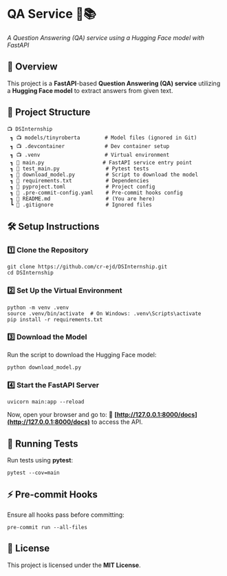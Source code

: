 # QA Service 🤖📚
*A Question Answering (QA) service using a Hugging Face model with FastAPI*

## 🚀 Overview
This project is a **FastAPI**-based **Question Answering (QA) service** utilizing a **Hugging Face model** to extract answers from given text.

## 💂️ Project Structure
```
📺 DSInternship
 ┓ 📺 models/tinyroberta        # Model files (ignored in Git)
 ┓ 📺 .devcontainer             # Dev container setup
 ┓ 📺 .venv                     # Virtual environment
 ┓ 📝 main.py                   # FastAPI service entry point
 ┓ 📝 test_main.py               # Pytest tests
 ┓ 📝 download_model.py          # Script to download the model
 ┓ 📝 requirements.txt           # Dependencies
 ┓ 📝 pyproject.toml             # Project config
 ┓ 📝 .pre-commit-config.yaml    # Pre-commit hooks config
 ┓ 📝 README.md                  # (You are here)
 ┗ 📝 .gitignore                 # Ignored files
```

## 🛠️ Setup Instructions
### 1️⃣ Clone the Repository
```
git clone https://github.com/cr-ejd/DSInternship.git
cd DSInternship
```

### 2️⃣ Set Up the Virtual Environment
```
python -m venv .venv
source .venv/bin/activate  # On Windows: .venv\Scripts\activate
pip install -r requirements.txt
```

### 3️⃣ Download the Model
Run the script to download the Hugging Face model:
```
python download_model.py
```

### 4️⃣ Start the FastAPI Server
```
uvicorn main:app --reload
```
Now, open your browser and go to:
📌 **[http://127.0.0.1:8000/docs](http://127.0.0.1:8000/docs)** to access the API.

## 🥪 Running Tests
Run tests using **pytest**:
```
pytest --cov=main
```

## ⚡ Pre-commit Hooks
Ensure all hooks pass before committing:
```
pre-commit run --all-files
```

## 🐜 License
This project is licensed under the **MIT License**.
